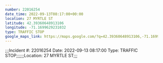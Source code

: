 ```yaml
---
number: 22016254
date_time: 2022-09-13T08:17:00+00:00
location: 27 MYRTLE ST
latitude: 42.39360648913106
longitude: -71.1699629231032
type: TRAFFIC STOP
google_maps_link: https://maps.google.com/?q=42.39360648913106,-71.1699629231032
---
```


;;;Incident #: 22016254   Date: 2022-09-13 08:17:00    Type: TRAFFIC STOP;;;;;;Location: 27 MYRTLE ST;;;
